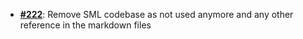   -  [**#222**](https://github.com/anoma/nspec/pull/222): Remove SML codebase as not used anymore and any other
  reference in the markdown files
